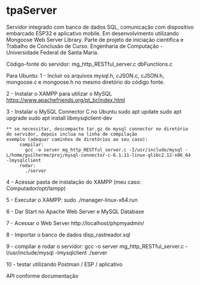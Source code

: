 # tpaServer
Servidor integrado com banco de dados SQL, comunicação com dispositivo embarcado ESP32 e aplicativo mobile. Em desenvolvimento utilizando Mongoose Web Server Library. Parte de projeto de iniciação científica e Trabalho de Conclusão de Curso. Engenharia de Computação - Universidade Federal de Santa Maria.



Código-fonte do servidor:  mg_http_RESTful_server.c
                           dbFunctions.c

Para Ubuntu:
1 - Incluir os arquivos mysql.h, cJSON.c, cJSON.h, mongoose.c e mongoose.h no mesmo diretório do código fonte.


2 - Instalar o XAMPP para utilizar o MySQL
    https://www.apachefriends.org/pt_br/index.html


3 - Instalar o MySQL Connector C no Ubuntu
    sudo apt update
    sudo apt upgrade
    sudo apt install libmysqlclient-dev

    ** se necessitar, descompacte tar.gz do mysql connector no diretório do servidor, depois inclua na linha de compilação
    exemplo (adequar caminhos de diretórios ao seu caso):
         compilar:
           gcc -o server mg_http_RESTful_server.c -I/usr/include/mysql -L/home/guilherme/proj/mysql-connector-c-6.1.11-linux-glibc2.12-x86_64 -lmysqlclient
         rodar:
           ./server

4 - Acessar pasta de instalação do XAMPP (meu caso: Computador/opt/lampp)


5 - Executar o XAMPP: 
      sudo ./manager-linux-x64.run

      
6 - Dar Start no Apache Web Server e MySQL Database


7 - Acessar o Web Server http://localhost/phpmyadmin/


8 - Importar o banco de dados disp_rastreador.sql


9 - compilar e rodar o servidor:
    gcc -o server mg_http_RESTful_server.c -I/usr/include/mysql -lmysqlclient
    ./server


10 - testar utilizando Postman / ESP / aplicativo

API conforme documentação

